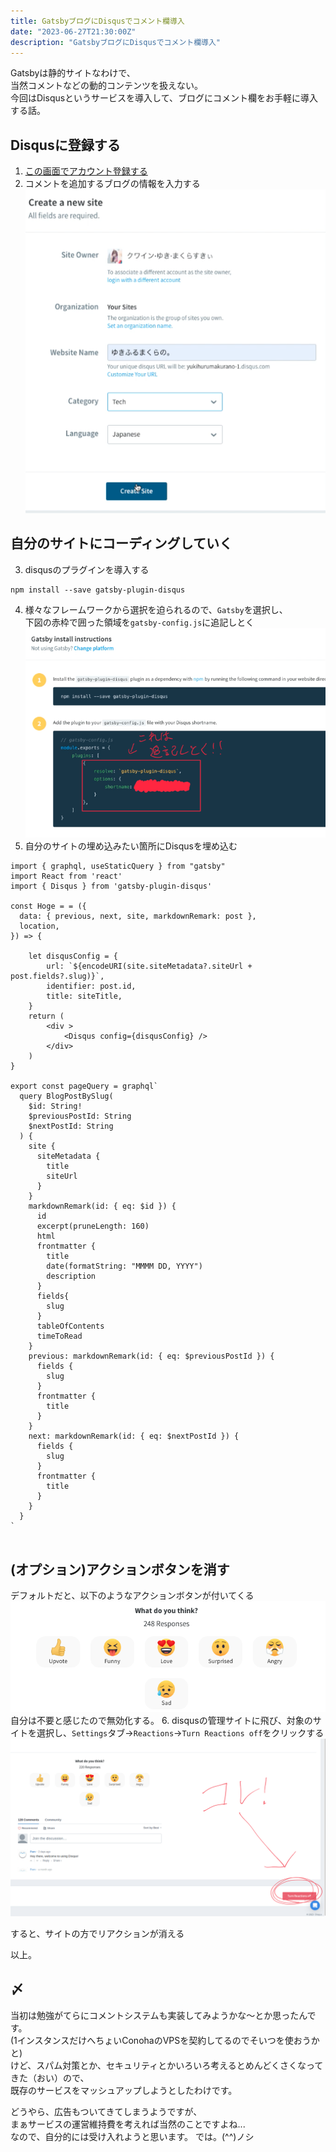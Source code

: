 ```yaml
---
title: GatsbyブログにDisqusでコメント欄導入
date: "2023-06-27T21:30:00Z"
description: "GatsbyブログにDisqusでコメント欄導入"
---
```

Gatsbyは静的サイトなわけで、   
当然コメントなどの動的コンテンツを扱えない。   
今回はDisqusというサービスを導入して、ブログにコメント欄をお手軽に導入する話。

## Disqusに登録する
1. [この画面でアカウント登録する](https://disqus.com/profile/login/?next=/profile/signup/intent/)
2. コメントを追加するブログの情報を入力する
![](2023-06-27-21-38-08.png)

## 自分のサイトにコーディングしていく
3. disqusのプラグインを導入する
``` shell:title=shell
npm install --save gatsby-plugin-disqus
```
4. 様々なフレームワークから選択を迫られるので、`Gatsby`を選択し、   
下図の赤枠で囲った領域を`gatsby-config.js`に追記しとく
![](2023-06-27-21-42-24.png)
5. 自分のサイトの埋め込みたい箇所にDisqusを埋め込む
``` jsx:title=example.js{3,10-14,17}
import { graphql, useStaticQuery } from "gatsby"
import React from 'react'
import { Disqus } from 'gatsby-plugin-disqus'

const Hoge = = ({
  data: { previous, next, site, markdownRemark: post },
  location,
}) => {

    let disqusConfig = {
        url: `${encodeURI(site.siteMetadata?.siteUrl + post.fields?.slug)}`,
        identifier: post.id,
        title: siteTitle,
    }
    return (
        <div >
            <Disqus config={disqusConfig} />
        </div>
    )
}

export const pageQuery = graphql`
  query BlogPostBySlug(
    $id: String!
    $previousPostId: String
    $nextPostId: String
  ) {
    site {
      siteMetadata {
        title
        siteUrl
      }
    }
    markdownRemark(id: { eq: $id }) {
      id
      excerpt(pruneLength: 160)
      html
      frontmatter {
        title
        date(formatString: "MMMM DD, YYYY")
        description
      }
      fields{
        slug
      }
      tableOfContents
      timeToRead
    }
    previous: markdownRemark(id: { eq: $previousPostId }) {
      fields {
        slug
      }
      frontmatter {
        title
      }
    }
    next: markdownRemark(id: { eq: $nextPostId }) {
      fields {
        slug
      }
      frontmatter {
        title
      }
    }
  }
`


```

## (オプション)アクションボタンを消す
デフォルトだと、以下のようなアクションボタンが付いてくる   
![](2023-06-27-22-18-45.png)
自分は不要と感じたので無効化する。
6. disqusの管理サイトに飛び、対象のサイトを選択し、`Settings`タブ→`Reactions`→`Turn Reactions off`をクリックする
![](2023-06-27-22-23-37.png)

すると、サイトの方でリアクションが消える

以上。

## 〆
当初は勉強がてらにコメントシステムも実装してみようかな〜とか思ったんです。   
(1インスタンスだけへちょいConohaのVPSを契約してるのでそいつを使おうかと)   
けど、スパム対策とか、セキュリティとかいろいろ考えるとめんどくさくなってきた（おい）ので、   
既存のサービスをマッシュアップしようとしたわけです。

どうやら、広告もついてきてしまうようですが、    
まぁサービスの運営維持費を考えれば当然のことですよね...   
なので、自分的には受け入れようと思います。
では。(^^)ノシ
